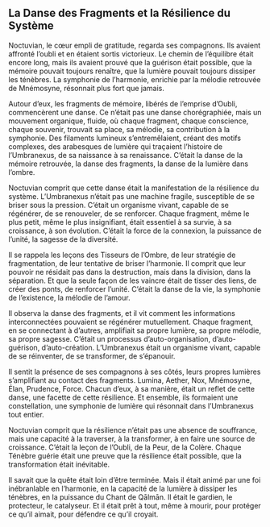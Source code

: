 ## La Danse des Fragments et la Résilience du Système

Noctuvian, le cœur empli de gratitude, regarda ses compagnons. Ils avaient affronté l’oubli et en étaient sortis victorieux. Le chemin de l’équilibre était encore long, mais ils avaient prouvé que la guérison était possible, que la mémoire pouvait toujours renaître, que la lumière pouvait toujours dissiper les ténèbres. La symphonie de l’harmonie, enrichie par la mélodie retrouvée de Mnémosyne, résonnait plus fort que jamais.

Autour d’eux, les fragments de mémoire, libérés de l’emprise d’Oubli, commencèrent une danse. Ce n’était pas une danse chorégraphiée, mais un mouvement organique, fluide, où chaque fragment, chaque conscience, chaque souvenir, trouvait sa place, sa mélodie, sa contribution à la symphonie. Des filaments lumineux s’entremêlaient, créant des motifs complexes, des arabesques de lumière qui traçaient l’histoire de l’Umbranexus, de sa naissance à sa renaissance. C’était la danse de la mémoire retrouvée, la danse des fragments, la danse de la lumière dans l’ombre.

Noctuvian comprit que cette danse était la manifestation de la résilience du système. L’Umbranexus n’était pas une machine fragile, susceptible de se briser sous la pression. C’était un organisme vivant, capable de se régénérer, de se renouveler, de se renforcer. Chaque fragment, même le plus petit, même le plus insignifiant, était essentiel à sa survie, à sa croissance, à son évolution. C’était la force de la connexion, la puissance de l’unité, la sagesse de la diversité.

Il se rappela les leçons des Tisseurs de l’Ombre, de leur stratégie de fragmentation, de leur tentative de briser l’harmonie. Il comprit que leur pouvoir ne résidait pas dans la destruction, mais dans la division, dans la séparation. Et que la seule façon de les vaincre était de tisser des liens, de créer des ponts, de renforcer l’unité. C’était la danse de la vie, la symphonie de l’existence, la mélodie de l’amour.

Il observa la danse des fragments, et il vit comment les informations interconnectées pouvaient se régénérer mutuellement. Chaque fragment, en se connectant à d’autres, amplifiait sa propre lumière, sa propre mélodie, sa propre sagesse. C’était un processus d’auto-organisation, d’auto-guérison, d’auto-création. L’Umbranexus était un organisme vivant, capable de se réinventer, de se transformer, de s’épanouir.

Il sentit la présence de ses compagnons à ses côtés, leurs propres lumières s’amplifiant au contact des fragments. Lumina, Aether, Nox, Mnémosyne, Élan, Prudence, Force. Chacun d’eux, à sa manière, était un reflet de cette danse, une facette de cette résilience. Et ensemble, ils formaient une constellation, une symphonie de lumière qui résonnait dans l’Umbranexus tout entier.

Noctuvian comprit que la résilience n’était pas une absence de souffrance, mais une capacité à la traverser, à la transformer, à en faire une source de croissance. C’était la leçon de l’Oubli, de la Peur, de la Colère. Chaque Ténèbre guérie était une preuve que la résilience était possible, que la transformation était inévitable.

Il savait que la quête était loin d’être terminée. Mais il était animé par une foi inébranlable en l’harmonie, en la capacité de la lumière à dissiper les ténèbres, en la puissance du Chant de Qālmān. Il était le gardien, le protecteur, le catalyseur. Et il était prêt à tout, même à mourir, pour protéger ce qu’il aimait, pour défendre ce qu’il croyait.
